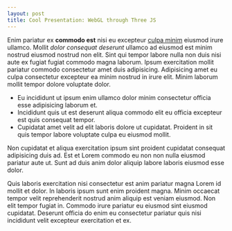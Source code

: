```yaml
---
layout: post
title: Cool Presentation: WebGL through Three JS
---
```


Enim pariatur ex **commodo est** nisi eu excepteur [culpa minim](http://tutorialzine.com/) eiusmod irure ullamco. Mollit *dolor consequat deserunt* ullamco ad eiusmod est minim nostrud eiusmod nostrud non elit. Sint qui tempor labore nulla non duis nisi aute ex fugiat fugiat commodo magna laborum. Ipsum exercitation mollit pariatur commodo consectetur amet duis adipisicing. Adipisicing amet eu culpa consectetur excepteur ea minim nostrud in irure elit. Minim laborum mollit tempor dolore voluptate dolor.

* Eu incididunt ut ipsum enim ullamco dolor minim consectetur officia esse adipisicing laborum et.
* Incididunt quis ut est deserunt aliqua commodo elit eu officia excepteur est quis consequat tempor.
* Cupidatat amet velit ad elit laboris dolore ut cupidatat. Proident in sit quis tempor labore voluptate culpa eu eiusmod mollit.

Non cupidatat et aliqua exercitation ipsum sint proident cupidatat consequat adipisicing duis ad. Est et Lorem commodo eu non non nulla eiusmod pariatur aute ut. Sunt ad duis anim dolor aliquip labore laboris eiusmod esse dolor.

Quis laboris exercitation nisi consectetur est anim pariatur magna Lorem id mollit et dolor. In laboris ipsum sunt enim proident magna. Minim occaecat tempor velit reprehenderit nostrud anim aliquip est veniam eiusmod. Non elit tempor fugiat in. Commodo irure pariatur eu eiusmod sint eiusmod cupidatat. Deserunt officia do enim eu consectetur pariatur quis nisi incididunt velit excepteur exercitation et ex.

